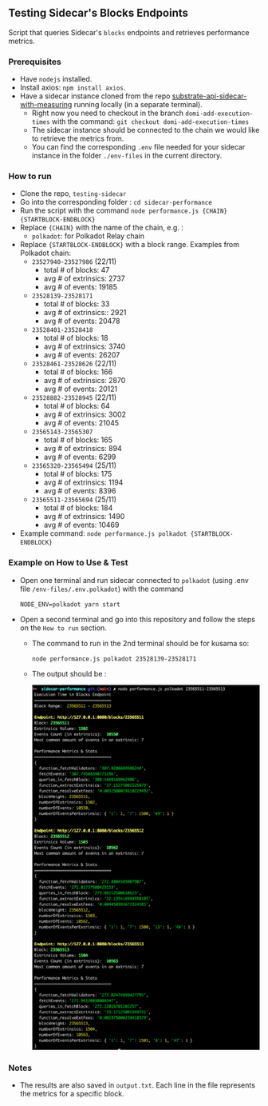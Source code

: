 ## Testing Sidecar's Blocks Endpoints
Script that queries Sidecar's `blocks` endpoints and retrieves performance metrics.

### Prerequisites
- Have `nodejs` installed.
- Install axios: `npm install axios`.
- Have a sidecar instance cloned from the repo [substrate-api-sidecar-with-measuring](https://github.com/Imod7/substrate-api-sidecar-with-measuring) running locally (in a separate terminal).
  - Right now you need to checkout in the branch `domi-add-execution-times` with the command: `git checkout domi-add-execution-times`
  - The sidecar instance should be connected to the chain we would like to retrieve the metrics from.
  - You can find the corresponding `.env` file needed for your sidecar instance in the folder `./env-files` in the current directory.

### How to run
- Clone the repo, `testing-sidecar`
- Go into the corresponding folder : `cd sidecar-performance`
- Run the script with the command  `node performance.js {CHAIN} {STARTBLOCK-ENDBLOCK}`
- Replace `{CHAIN}` with the name of the chain, e.g. :
    - `polkadot`: for Polkadot Relay chain
- Replace `{STARTBLOCK-ENDBLOCK}` with a block range. Examples from Polkadot chain:
    - `23527940-23527986` (22/11)
        - total # of blocks: 47
        - avg # of extrinsics: 2737
        - avg # of events: 19185
    - `23528139-23528171`
      - total # of blocks: 33 
      - avg # of extrinsics:: 2921
      - avg # of events: 20478
    - `23528401-23528418`
        - total # of blocks: 18
        - avg # of extrinsics: 3740
        - avg # of events: 26207
    - `23528461-23528626` (22/11)
        - total # of blocks: 166
        - avg # of extrinsics: 2870
        - avg # of events: 20121
    - `23528882-23528945` (22/11)
        - total # of blocks: 64
        - avg # of extrinsics: 3002
        - avg # of events: 21045
    - `23565143-23565307`
        - total # of blocks: 165
        - avg # of extrinsics: 894
        - avg # of events: 6299
    - `23565320-23565494` (25/11)
        - total # of blocks: 175
        - avg # of extrinsics: 1194
        - avg # of events: 8396
    - `23565511-23565694` (25/11)
        - total # of blocks: 184
        - avg # of extrinsics: 1490
        - avg # of events: 10469
- Example command: `node performance.js polkadot {STARTBLOCK-ENDBLOCK}`

### Example on How to Use & Test
- Open one terminal and run sidecar connected to `polkadot` (using .env file `/env-files/.env.polkadot`) with the command 
  ```
  NODE_ENV=polkadot yarn start
  ```
- Open a second terminal and go into this repository and follow the steps on the `How to run` section.
  - The command to run in the 2nd terminal should be for kusama so:
    ```
    node performance.js polkadot 23528139-23528171
    ```
  - The output should be :

    ![Performance Stats](./performanceMetrics.png)


### Notes
- The results are also saved in `output.txt`. Each line in the file represents the metrics for a specific block.